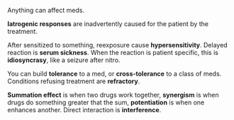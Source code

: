 Anything can affect meds.

**Iatrogenic responses** are inadvertently caused for the patient by the treatment.

After sensitized to something, reexposure cause **hypersensitivity**. Delayed reaction is **serum sickness**.
When the reaction is patient specific, this is **idiosyncrasy**, like a seizure after nitro.

You can build **tolerance** to a med, or **cross-tolerance** to a class of meds. Conditions refusing treatment are **refractory**.

**Summation effect** is when two drugs work together, **synergism** is when drugs do something greater that the sum, **potentiation** is when one enhances another. Direct interaction is **interference**.